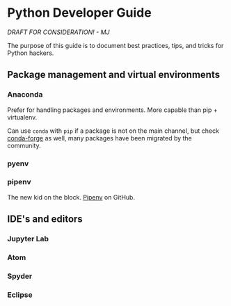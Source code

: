 # Python Developer Guide
*DRAFT FOR CONSIDERATION! - MJ*

The purpose of this guide is to document best practices, tips, and tricks for
Python hackers.

## Package management and virtual environments
### Anaconda
Prefer for handling packages and environments. More capable than pip + virtualenv. 

Can use `conda` with `pip` if a package is not on the main channel, but check
[conda-forge](https://anaconda.org/conda-forge) as well, many packages have been
migrated by the community.

### pyenv

### pipenv
The new kid on the block. [Pipenv](https://github.com/pypa/pipenv) on GitHub.

## IDE's and editors
### Jupyter Lab

### Atom

### Spyder

### Eclipse
